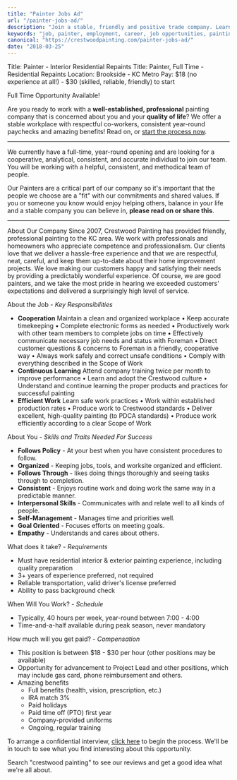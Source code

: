 ```yaml
---
title: "Painter Jobs Ad"
url: "/painter-jobs-ad/"
description: "Join a stable, friendly and positive trade company. Learn it from the ground up. Or, upgrade and leave your current dead-end behind."
keywords: "job, painter, employment, career, job opportunities, painting trade, training"
canonical: "https://crestwoodpainting.com/painter-jobs-ad/"
date: "2018-03-25"
---
```


Title: Painter - Interior Residential Repaints
Title: Painter, Full Time - Residential Repaints
Location: Brookside - KC Metro
Pay: $18 (no experience at all!) - $30 (skilled, reliable, friendly) to start

Full Time Opportunity Available!

Are you ready to work with a **well-established, professional** painting company that is concerned about you and your **quality of life**? We offer a stable workplace with respectful co-workers, consistent year-round paychecks and amazing benefits!
Read on, or [start the process now](/employment/).

* * *

We currently have a full-time, year-round opening and are looking for a cooperative, analytical, consistent, and accurate individual to join our team. You will be working with a helpful, consistent, and methodical team of people.

Our Painters are a critical part of our company so it's important that the people we choose are a "fit" with our commitments and shared values. If you or someone you know would enjoy helping others, balance in your life and a stable company you can believe in, **please read on or share this**.

* * *

About Our Company
Since 2007, Crestwood Painting has provided friendly, professional painting to the KC area. We work with professionals and homeowners who appreciate competence and professionalism. Our clients love that we deliver a hassle-free experience and that we are respectful, neat, careful, and keep them up-to-date about their home improvement projects. We love making our customers happy and satisfying their needs by providing a predictably wonderful experience. Of course, we are good painters, and we take the most pride in hearing we exceeded customers' expectations and delivered a surprisingly high level of service.

About the Job - _Key Responsibilities_

- **Cooperation**
    Maintain a clean and organized workplace • Keep accurate timekeeping • Complete electronic forms as needed • Productively work with other team members to complete jobs on time • Effectively communicate necessary job needs and status with Foreman • Direct customer questions & concerns to Foreman in a friendly, cooperative way • Always work safely and correct unsafe conditions • Comply with everything described in the Scope of Work
- **Continuous Learning**
    Attend company training twice per month to improve performance • Learn and adopt the Crestwood culture • Understand and continue learning the proper products and practices for successful painting
- **Efficient Work**
    Learn safe work practices • Work within established production rates • Produce work to Crestwood standards • Deliver excellent, high-quality painting (to PDCA standards) • Produce work efficiently according to a clear Scope of Work

About You - _Skills and Traits Needed For Success_

- **Follows Policy** - At your best when you have consistent procedures to follow.
- **Organized** - Keeping jobs, tools, and worksite organized and efficient.
- **Follows Through** - likes doing things thoroughly and seeing tasks through to completion.
- **Consistent** - Enjoys routine work and doing work the same way in a predictable manner.
- **Interpersonal Skills** - Communicates with and relate well to all kinds of people.
- **Self-Management** - Manages time and priorities well.
- **Goal Oriented** - Focuses efforts on meeting goals.
- **Empathy** - Understands and cares about others.

What does it take? - _Requirements_

- Must have residential interior & exterior painting experience, including quality preparation
- 3+ years of experience preferred, not required
- Reliable transportation, valid driver's license preferred
- Ability to pass background check

When Will You Work? - _Schedule_

- Typically, 40 hours per week, year-round between 7:00 - 4:00
- Time-and-a-half available during peak season, never mandatory

How much will you get paid? - _Compensation_

- This position is between $18 - $30 per hour (other positions may be available)
- Opportunity for advancement to Project Lead and other positions, which may include gas card, phone reimbursement and others.
- Amazing benefits
    - Full benefits (health, vision, prescription, etc.)
    - IRA match 3%
    - Paid holidays
    - Paid time off (PTO) first year
    - Company-provided uniforms
    - Ongoing, regular training

To arrange a confidential interview, [click here](/employment/) to begin the process. We'll be in touch to see what you find interesting about this opportunity.

Search "crestwood painting" to see our reviews and get a good idea what we're all about.
